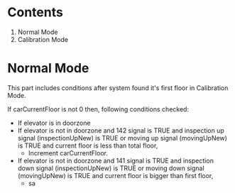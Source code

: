 # Contents

1. Normal Mode
2. Calibration Mode

# Normal Mode

This part includes conditions after system found it's first floor in Calibration Mode.

If carCurrentFloor is not 0 then, following conditions checked:
- If elevator is in doorzone
- If elevator is not in doorzone and 142 signal is TRUE and inspection up signal (inspectionUpNew) is TRUE or moving up signal (movingUpNew) is TRUE and current floor is less than total floor,
	 - Increment carCurrentFloor.
- If elevator is not in doorzone and 141 signal is TRUE and inspection down signal (inspectionUpNew) is TRUE or moving down signal (movingUpNew) is TRUE and current floor is bigger than first floor,
	- sa
